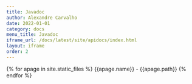 ```yaml
---
title: Javadoc
author: Alexandre Carvalho
date: 2022-01-01
category: docs
menu_title: Javadoc
iframe_url: /docs/latest/site/apidocs/index.html
layout: iframe
order: 2
---
```


{% for apage in site.static_files %}
{{apage.name}} - {{apage.path}}
{% endfor %}
